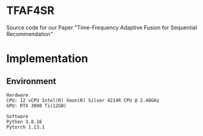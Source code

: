 # TFAF4SR
Source code for our Paper "Time-Frequency Adaptive Fusion for Sequential Recommendation"
# Implementation
## Environment
```
Hardware
CPU: 12 vCPU Intel(R) Xeon(R) Silver 4214R CPU @ 2.40GHz
GPU: RTX 3080 Ti(12GB) 

Software
Python 3.8.16
Pytorch 1.13.1
```
